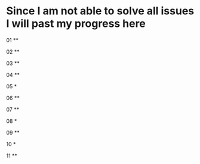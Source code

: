 # Since I am not able to solve all issues I will past my progress here

01 **

02 **

03 **

04 **

05 *

06 **

07 **

08 *

09 **

10 *

11 **
